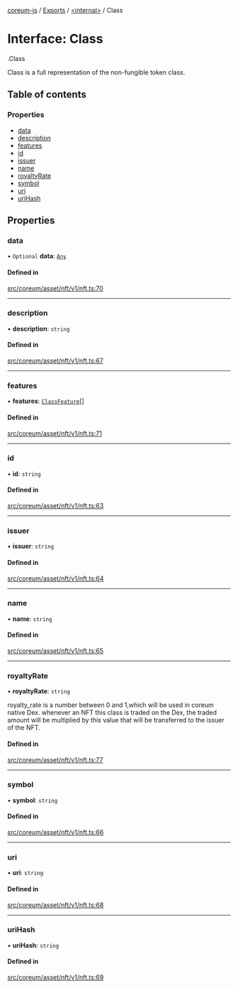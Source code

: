 [coreum-js](../README.md) / [Exports](../modules.md) / [<internal\>](../modules/internal_.md) / Class

# Interface: Class

[<internal>](../modules/internal_.md).Class

Class is a full representation of the non-fungible token class.

## Table of contents

### Properties

- [data](internal_.Class.md#data)
- [description](internal_.Class.md#description)
- [features](internal_.Class.md#features)
- [id](internal_.Class.md#id)
- [issuer](internal_.Class.md#issuer)
- [name](internal_.Class.md#name)
- [royaltyRate](internal_.Class.md#royaltyrate)
- [symbol](internal_.Class.md#symbol)
- [uri](internal_.Class.md#uri)
- [uriHash](internal_.Class.md#urihash)

## Properties

### data

• `Optional` **data**: [`Any`](../modules/internal_.md#any)

#### Defined in

[src/coreum/asset/nft/v1/nft.ts:70](https://github.com/PyramydLabs/coreum-js/blob/75debec/src/coreum/asset/nft/v1/nft.ts#L70)

___

### description

• **description**: `string`

#### Defined in

[src/coreum/asset/nft/v1/nft.ts:67](https://github.com/PyramydLabs/coreum-js/blob/75debec/src/coreum/asset/nft/v1/nft.ts#L67)

___

### features

• **features**: [`ClassFeature`](../enums/ClassFeature.md)[]

#### Defined in

[src/coreum/asset/nft/v1/nft.ts:71](https://github.com/PyramydLabs/coreum-js/blob/75debec/src/coreum/asset/nft/v1/nft.ts#L71)

___

### id

• **id**: `string`

#### Defined in

[src/coreum/asset/nft/v1/nft.ts:63](https://github.com/PyramydLabs/coreum-js/blob/75debec/src/coreum/asset/nft/v1/nft.ts#L63)

___

### issuer

• **issuer**: `string`

#### Defined in

[src/coreum/asset/nft/v1/nft.ts:64](https://github.com/PyramydLabs/coreum-js/blob/75debec/src/coreum/asset/nft/v1/nft.ts#L64)

___

### name

• **name**: `string`

#### Defined in

[src/coreum/asset/nft/v1/nft.ts:65](https://github.com/PyramydLabs/coreum-js/blob/75debec/src/coreum/asset/nft/v1/nft.ts#L65)

___

### royaltyRate

• **royaltyRate**: `string`

royalty_rate is a number between 0 and 1,which will be used in coreum native Dex.
whenever an NFT this class is traded on the Dex, the traded amount will be multiplied by this value
that will be transferred to the issuer of the NFT.

#### Defined in

[src/coreum/asset/nft/v1/nft.ts:77](https://github.com/PyramydLabs/coreum-js/blob/75debec/src/coreum/asset/nft/v1/nft.ts#L77)

___

### symbol

• **symbol**: `string`

#### Defined in

[src/coreum/asset/nft/v1/nft.ts:66](https://github.com/PyramydLabs/coreum-js/blob/75debec/src/coreum/asset/nft/v1/nft.ts#L66)

___

### uri

• **uri**: `string`

#### Defined in

[src/coreum/asset/nft/v1/nft.ts:68](https://github.com/PyramydLabs/coreum-js/blob/75debec/src/coreum/asset/nft/v1/nft.ts#L68)

___

### uriHash

• **uriHash**: `string`

#### Defined in

[src/coreum/asset/nft/v1/nft.ts:69](https://github.com/PyramydLabs/coreum-js/blob/75debec/src/coreum/asset/nft/v1/nft.ts#L69)
